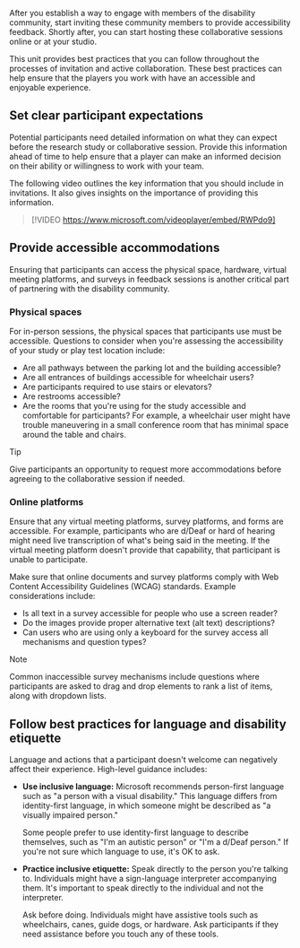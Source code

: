 After you establish a way to engage with members of the disability community, start inviting these community members to provide accessibility feedback. Shortly after, you can start hosting these collaborative sessions online or at your studio.

This unit provides best practices that you can follow throughout the processes of invitation and active collaboration. These best practices can help ensure that the players you work with have an accessible and enjoyable experience.

## Set clear participant expectations

Potential participants need detailed information on what they can expect before the research study or collaborative session. Provide this information ahead of time to help ensure that a player can make an informed decision on their ability or willingness to work with your team.

The following video outlines the key information that you should include in invitations. It also gives insights on the importance of providing this information.

> [!VIDEO https://www.microsoft.com/videoplayer/embed/RWPdo9]

## Provide accessible accommodations

Ensuring that participants can access the physical space, hardware, virtual meeting platforms, and surveys in feedback sessions is another critical part of partnering with the disability community.

### Physical spaces

For in-person sessions, the physical spaces that participants use must be accessible. Questions to consider when you're assessing the accessibility of your study or play test location include:

- Are all pathways between the parking lot and the building accessible?
- Are all entrances of buildings accessible for wheelchair users?
- Are participants required to use stairs or elevators?
- Are restrooms accessible?
- Are the rooms that you're using for the study accessible and comfortable for participants? For example, a wheelchair user might have trouble maneuvering in a small conference room that has minimal space around the table and chairs.

> [!TIP]
> Give participants an opportunity to request more accommodations before agreeing to the collaborative session if needed.

### Online platforms

Ensure that any virtual meeting platforms, survey platforms, and forms are accessible. For example, participants who are d/Deaf or hard of hearing might need live transcription of what's being said in the meeting. If the virtual meeting platform doesn't provide that capability, that participant is unable to participate.

Make sure that online documents and survey platforms comply with Web Content Accessibility Guidelines (WCAG) standards. Example considerations include:

- Is all text in a survey accessible for people who use a screen reader?
- Do the images provide proper alternative text (alt text) descriptions?
- Can users who are using only a keyboard for the survey access all mechanisms and question types?

> [!NOTE]
> Common inaccessible survey mechanisms include questions where participants are asked to drag and drop elements to rank a list of items, along with dropdown lists.

## Follow best practices for language and disability etiquette

Language and actions that a participant doesn't welcome can negatively affect their experience. High-level guidance includes:

- **Use inclusive language:** Microsoft recommends person-first language such as "a person with a visual disability." This language differs from identity-first language, in which someone might be described as "a visually impaired person."

    Some people prefer to use identity-first language to describe themselves, such as "I'm an autistic person" or "I'm a d/Deaf person." If you're not sure which language to use, it's OK to ask.

- **Practice inclusive etiquette:** Speak directly to the person you're talking to. Individuals might have a sign-language interpreter accompanying them. It's important to speak directly to the individual and not the interpreter.

    Ask before doing. Individuals might have assistive tools such as wheelchairs, canes, guide dogs, or hardware. Ask participants if they need assistance before you touch any of these tools.
